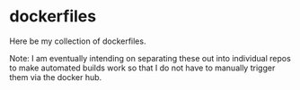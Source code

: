 dockerfiles
==================

Here be my collection of dockerfiles.

Note:  I am eventually intending on separating these out into individual repos to make automated builds work so that I do not have to manually trigger them via the docker hub.
